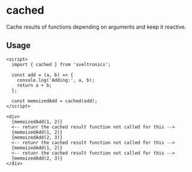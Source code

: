 # cached

Cache results of functions depending on arguments and keep it reactive.

## Usage

```svelte
<script>
  import { cached } from 'sveltronics';

  const add = (a, b) => {
    console.log('Adding:', a, b);
    return a + b;
  };

  const memoizedAdd = cached(add);
</script>

<div>
  {memoizedAdd(1, 2)}
  <-- retunr the cached result function not called for this -->
  {memoizedAdd(1, 2)}
  {memoizedAdd(2, 3)}
  <-- retunr the cached result function not called for this -->
  {memoizedAdd(1, 2)}
  <-- retunr the cached result function not called for this -->
  {memoizedAdd(2, 3)}
</div>
```